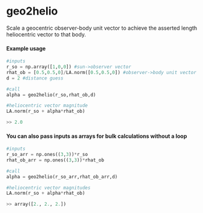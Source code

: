 # geo2helio
Scale a geocentric observer-body unit vector to achieve the asserted length heliocentric vector to that body.

#### Example usage

```python
#inputs
r_so = np.array([1,0,0]) #sun->observer vector
rhat_ob = [0.5,0.5,0]/LA.norm([0.5,0.5,0]) #observer->body unit vector
d = 2 #distance guess

#call
alpha = geo2helio(r_so,rhat_ob,d)

#heliocentric vector magnitude
LA.norm(r_so + alpha*rhat_ob)

>> 2.0
```

#### You can also pass inputs as arrays for bulk calculations without a loop

```python
#inputs
r_so_arr = np.ones((3,3))*r_so
rhat_ob_arr = np.ones((3,3))*rhat_ob

#call
alpha = geo2helio(r_so_arr,rhat_ob_arr,d)

#heliocentric vector magnitudes
LA.norm(r_so + alpha*rhat_ob)

>> array([2., 2., 2.])
```
